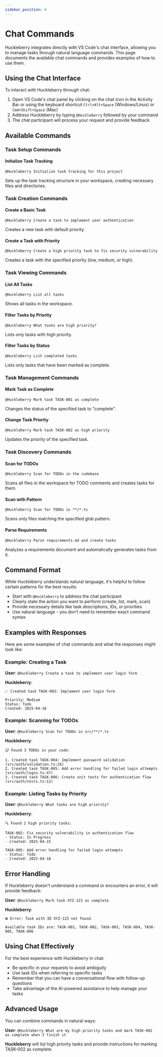 ```yaml
---
sidebar_position: 6
---
```


# Chat Commands

Huckleberry integrates directly with VS Code's chat interface, allowing you to manage tasks through natural language commands. This page documents the available chat commands and provides examples of how to use them.

## Using the Chat Interface

To interact with Huckleberry through chat:

1. Open VS Code's chat panel by clicking on the chat icon in the Activity Bar or using the keyboard shortcut `Ctrl+Alt+Space` (Windows/Linux) or `Cmd+Shift+Space` (Mac)
2. Address Huckleberry by typing `@Huckleberry` followed by your command
3. The chat participant will process your request and provide feedback

## Available Commands

### Task Setup Commands

#### Initialize Task Tracking

```
@Huckleberry Initialize task tracking for this project
```

Sets up the task tracking structure in your workspace, creating necessary files and directories.

### Task Creation Commands

#### Create a Basic Task

```
@Huckleberry Create a task to implement user authentication
```

Creates a new task with default priority.

#### Create a Task with Priority

```
@Huckleberry Create a high priority task to fix security vulnerability
```

Creates a task with the specified priority (low, medium, or high).

### Task Viewing Commands

#### List All Tasks

```
@Huckleberry List all tasks
```

Shows all tasks in the workspace.

#### Filter Tasks by Priority

```
@Huckleberry What tasks are high priority?
```

Lists only tasks with high priority.

#### Filter Tasks by Status

```
@Huckleberry List completed tasks
```

Lists only tasks that have been marked as complete.

### Task Management Commands

#### Mark Task as Complete

```
@Huckleberry Mark task TASK-001 as complete
```

Changes the status of the specified task to "complete".

#### Change Task Priority

```
@Huckleberry Mark task TASK-002 as high priority
```

Updates the priority of the specified task.

### Task Discovery Commands

#### Scan for TODOs

```
@Huckleberry Scan for TODOs in the codebase
```

Scans all files in the workspace for TODO comments and creates tasks for them.

#### Scan with Pattern

```
@Huckleberry Scan for TODOs in **/*.ts
```

Scans only files matching the specified glob pattern.

#### Parse Requirements

```
@Huckleberry Parse requirements.md and create tasks
```

Analyzes a requirements document and automatically generates tasks from it.

## Command Format

While Huckleberry understands natural language, it's helpful to follow certain patterns for the best results:

- Start with `@Huckleberry` to address the chat participant
- Clearly state the action you want to perform (create, list, mark, scan)
- Provide necessary details like task descriptions, IDs, or priorities
- Use natural language - you don't need to remember exact command syntax

## Examples with Responses

Here are some examples of chat commands and what the responses might look like:

### Example: Creating a Task

**User**: `@Huckleberry Create a task to implement user login form`

**Huckleberry**:
```
✅ Created task TASK-003: Implement user login form

Priority: Medium
Status: Todo
Created: 2025-04-18
```

### Example: Scanning for TODOs

**User**: `@Huckleberry Scan for TODOs in src/**/*.ts`

**Huckleberry**:
```
📋 Found 3 TODOs in your code:

1. Created task TASK-004: Implement password validation (src/auth/validation.ts:24)
2. Created task TASK-005: Add error handling for failed login attempts (src/auth/login.ts:47)
3. Created task TASK-006: Create unit tests for authentication flow (src/auth/tests.ts:12)
```

### Example: Listing Tasks by Priority

**User**: `@Huckleberry What tasks are high priority?`

**Huckleberry**:
```
🔍 Found 2 high priority tasks:

TASK-002: Fix security vulnerability in authentication flow
- Status: In Progress
- Created: 2025-04-15

TASK-005: Add error handling for failed login attempts
- Status: Todo
- Created: 2025-04-18
```

## Error Handling

If Huckleberry doesn't understand a command or encounters an error, it will provide feedback:

**User**: `@Huckleberry Mark task XYZ-123 as complete`

**Huckleberry**:
```
❌ Error: Task with ID XYZ-123 not found.

Available task IDs are: TASK-001, TASK-002, TASK-003, TASK-004, TASK-005, TASK-006
```

## Using Chat Effectively

For the best experience with Huckleberry in chat:

- Be specific in your requests to avoid ambiguity
- Use task IDs when referring to specific tasks
- Remember that you can have a conversational flow with follow-up questions
- Take advantage of the AI-powered assistance to help manage your tasks

## Advanced Usage

You can combine commands in natural ways:

**User**: `@Huckleberry What are my high priority tasks and mark TASK-002 as complete when I finish it`

**Huckleberry** will list high priority tasks and provide instructions for marking TASK-002 as complete.
